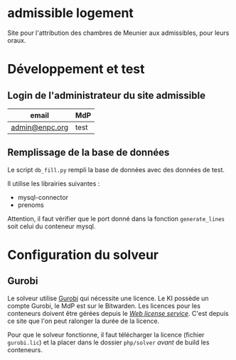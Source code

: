 # admissible logement
Site pour l'attribution des chambres de Meunier aux admissibles, pour leurs oraux.

# Développement et test
## Login de l'administrateur du site admissible

| email | MdP |
|-------|-----|
| admin@enpc.org | test |

## Remplissage de la base de données
Le script `db_fill.py` rempli la base de données avec des données de test.

Il utilise les librairies suivantes :
 - mysql-connector
 - prenoms

Attention, il faut vérifier que le port donné dans la fonction `generate_lines`
soit celui du conteneur mysql.

# Configuration du solveur
## Gurobi
Le solveur utilise [Gurobi](https://www.gurobi.com/) qui nécessite une licence.
Le KI possède un compte Gurobi, le MdP est sur le Bitwarden. Les licences pour
les conteneurs doivent être gérées depuis le [*Web license
service*](https://www.gurobi.com/web-license-service/). C'est depuis ce site
que l'on peut ralonger la durée de la licence.

Pour que le solveur fonctionne, il faut télécharger la licence (fichier
`gurobi.lic`) et la placer dans le dossier `php/solver` *avant* de build les
conteneurs.
